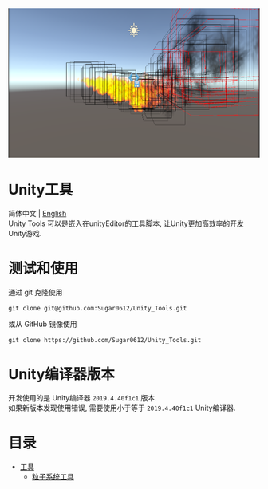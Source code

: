 <img src = "https://raw.githubusercontent.com/Sugar0612/Unity-Tools/master/Tools/ParticleSystemTool/image/usingPtc.png" width="1000" height="300" alt="particleSystem">  

# Unity工具   
简体中文 | [English](./README.md)  
Unity Tools 可以是嵌入在unityEditor的工具脚本, 让Unity更加高效率的开发Unity游戏.  

# 测试和使用  
通过 git 克隆使用   

    git clone git@github.com:Sugar0612/Unity_Tools.git  

或从 GitHub 镜像使用  

    git clone https://github.com/Sugar0612/Unity_Tools.git  

# Unity编译器版本  
开发使用的是 Unity编译器 `2019.4.40f1c1` 版本.  
如果新版本发现使用错误, 需要使用小于等于 `2019.4.40f1c1` Unity编译器.  

# 目录  
- [工具](./Tools)  
  - [粒子系统工具](./Tools/ParticleSystemTool)  
